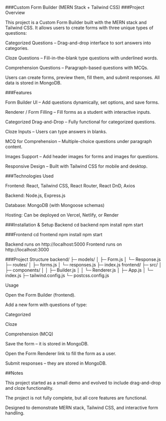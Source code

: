 ###Custom Form Builder (MERN Stack + Tailwind CSS)
###Project Overview

This project is a Custom Form Builder built with the MERN stack and Tailwind CSS.
It allows users to create forms with three unique types of questions:

Categorized Questions – Drag-and-drop interface to sort answers into categories.

Cloze Questions – Fill-in-the-blank type questions with underlined words.

Comprehension Questions – Paragraph-based questions with MCQs.

Users can create forms, preview them, fill them, and submit responses. All data is stored in MongoDB.

###Features

Form Builder UI – Add questions dynamically, set options, and save forms.

Renderer / Form Filling – Fill forms as a student with interactive inputs.

Categorized Drag-and-Drop – Fully functional for categorized questions.

Cloze Inputs – Users can type answers in blanks.

MCQ for Comprehension – Multiple-choice questions under paragraph content.

Images Support – Add header images for forms and images for questions.

Responsive Design – Built with Tailwind CSS for mobile and desktop.

###Technologies Used

Frontend: React, Tailwind CSS, React Router, React DnD, Axios

Backend: Node.js, Express.js

Database: MongoDB (with Mongoose schemas)

Hosting: Can be deployed on Vercel, Netlify, or Render

###Installation & Setup
Backend
cd backend
npm install
npm start

###Frontend
cd frontend
npm install
npm start


Backend runs on http://localhost:5000
Frontend runs on http://localhost:3000

###Project Structure
backend/
  ├─ models/
  │   ├─ Form.js
  │   └─ Response.js
  ├─ routes/
  │   ├─ forms.js
  │   └─ responses.js
  ├─ index.js
frontend/
  ├─ src/
  │   ├─ components/
  │   │   ├─ Builder.js
  │   │   └─ Renderer.js
  │   ├─ App.js
  │   └─ index.js
  ├─ tailwind.config.js
  └─ postcss.config.js

Usage

Open the Form Builder (frontend).

Add a new form with questions of type:

Categorized

Cloze

Comprehension (MCQ)

Save the form – it is stored in MongoDB.

Open the Form Renderer link to fill the form as a user.

Submit responses – they are stored in MongoDB.

##Notes

This project started as a small demo and evolved to include drag-and-drop and cloze functionality.

The project is not fully complete, but all core features are functional.

Designed to demonstrate MERN stack, Tailwind CSS, and interactive form handling.
